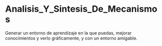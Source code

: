 # Analisis_Y_Sintesis_De_Mecanismos
Generar un entorno de aprendizaje en la que puedas, mejorar conocimientos y verlo gráficamente, y con un entorno amigable.
